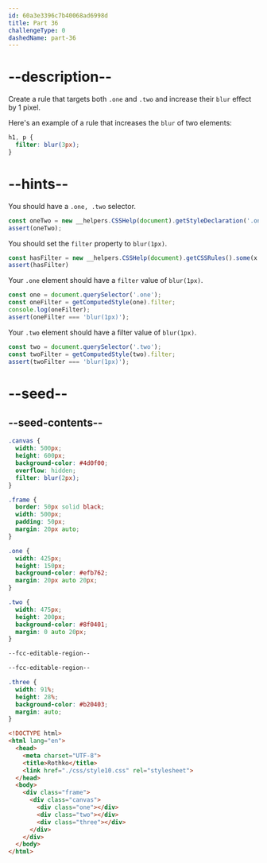 ```yaml
---
id: 60a3e3396c7b40068ad6998d
title: Part 36
challengeType: 0
dashedName: part-36
---
```


# --description--

Create a rule that targets both `.one` and `.two` and increase their `blur` effect by 1 pixel.

Here's an example of a rule that increases the `blur` of two elements:

```css
h1, p {
  filter: blur(3px);
}
```

# --hints--

You should have a `.one, .two` selector.

```js
const oneTwo = new __helpers.CSSHelp(document).getStyleDeclaration('.one, .two');
assert(oneTwo);
```

You should set the `filter` property to `blur(1px)`.

```js
const hasFilter = new __helpers.CSSHelp(document).getCSSRules().some(x => x.style.filter === 'blur(1px)');
assert(hasFilter)
```

Your `.one` element should have a `filter` value of `blur(1px)`.

```js
const one = document.querySelector('.one');
const oneFilter = getComputedStyle(one).filter;
console.log(oneFilter);
assert(oneFilter === 'blur(1px)');
```

Your `.two` element should have a filter value of `blur(1px)`.

```js
const two = document.querySelector('.two');
const twoFilter = getComputedStyle(two).filter;
assert(twoFilter === 'blur(1px)');
```

# --seed--

## --seed-contents--

```css
.canvas {
  width: 500px;
  height: 600px;
  background-color: #4d0f00;
  overflow: hidden;
  filter: blur(2px);
}

.frame {
  border: 50px solid black;
  width: 500px;
  padding: 50px;
  margin: 20px auto;
}

.one {
  width: 425px;
  height: 150px;
  background-color: #efb762;
  margin: 20px auto 20px;
}

.two {
  width: 475px;
  height: 200px;
  background-color: #8f0401;
  margin: 0 auto 20px;
}

--fcc-editable-region--

--fcc-editable-region--

.three {
  width: 91%;
  height: 28%;
  background-color: #b20403;
  margin: auto;
}
```

```html
<!DOCTYPE html>
<html lang="en">
  <head>
    <meta charset="UTF-8">
    <title>Rothko</title>
    <link href="./css/style10.css" rel="stylesheet">
  </head>
  <body>
    <div class="frame">
      <div class="canvas">
        <div class="one"></div>
        <div class="two"></div>
        <div class="three"></div>
      </div>
    </div>
  </body>
</html>
```
